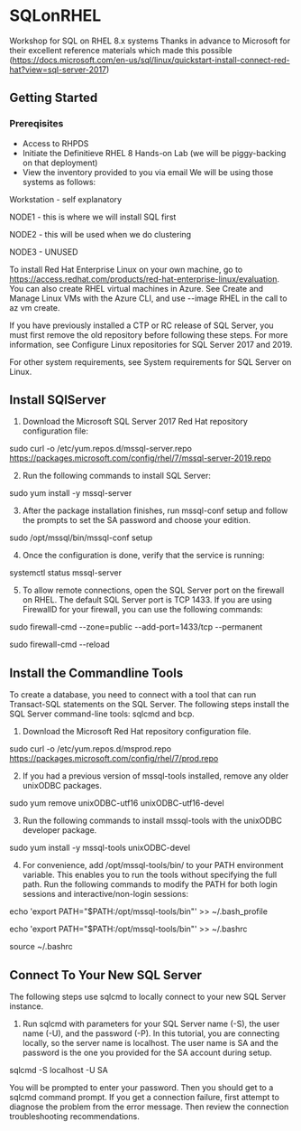 # SQLonRHEL
Workshop for SQL on RHEL 8.x systems
Thanks in advance to Microsoft  for their excellent reference materials which made this possible
(https://docs.microsoft.com/en-us/sql/linux/quickstart-install-connect-red-hat?view=sql-server-2017)

## Getting Started

### Prereqisites
- Access to RHPDS
- Initiate the Definitieve RHEL 8 Hands-on Lab (we will be piggy-backing on that deployment)
- View the inventory provided to you via email
We will be using those systems as follows:

Workstation - self explanatory

NODE1 - this is where we will install SQL first

NODE2 - this will be used when we do clustering

NODE3 - UNUSED 



To install Red Hat Enterprise Linux on your own machine, go to https://access.redhat.com/products/red-hat-enterprise-linux/evaluation. You can also create RHEL virtual machines in Azure. See Create and Manage Linux VMs with the Azure CLI, and use --image RHEL in the call to az vm create.

If you have previously installed a CTP or RC release of SQL Server, you must first remove the old repository before following these steps. For more information, see Configure Linux repositories for SQL Server 2017 and 2019.

For other system requirements, see System requirements for SQL Server on Linux.

## Install SQlServer

1. Download the Microsoft SQL Server 2017 Red Hat repository configuration file:

sudo curl -o /etc/yum.repos.d/mssql-server.repo https://packages.microsoft.com/config/rhel/7/mssql-server-2019.repo

2. Run the following commands to install SQL Server:

sudo yum install -y mssql-server

3. After the package installation finishes, run mssql-conf setup and follow the prompts to set the SA password and choose your edition.

sudo /opt/mssql/bin/mssql-conf setup

4. Once the configuration is done, verify that the service is running:

systemctl status mssql-server

5. To allow remote connections, open the SQL Server port on the firewall on RHEL. The default SQL Server port is TCP 1433. If you are using FirewallD for your firewall, you can use the following commands:

sudo firewall-cmd --zone=public --add-port=1433/tcp --permanent

sudo firewall-cmd --reload


## Install the Commandline Tools

To create a database, you need to connect with a tool that can run Transact-SQL statements on the SQL Server. The following steps install the SQL Server command-line tools: sqlcmd and bcp.

1. Download the Microsoft Red Hat repository configuration file.

sudo curl -o /etc/yum.repos.d/msprod.repo https://packages.microsoft.com/config/rhel/7/prod.repo

2. If you had a previous version of mssql-tools installed, remove any older unixODBC packages.

sudo yum remove unixODBC-utf16 unixODBC-utf16-devel

3. Run the following commands to install mssql-tools with the unixODBC developer package.

sudo yum install -y mssql-tools unixODBC-devel

4. For convenience, add /opt/mssql-tools/bin/ to your PATH environment variable. This enables you to run the tools without specifying the full path. Run the following commands to modify the PATH for both login sessions and interactive/non-login sessions:

echo 'export PATH="$PATH:/opt/mssql-tools/bin"' >> ~/.bash_profile

echo 'export PATH="$PATH:/opt/mssql-tools/bin"' >> ~/.bashrc

source ~/.bashrc


## Connect To Your New SQL Server

The following steps use sqlcmd to locally connect to your new SQL Server instance.

1. Run sqlcmd with parameters for your SQL Server name (-S), the user name (-U), and the password (-P). In this tutorial, you are connecting locally, so the server name is localhost. The user name is SA and the password is the one you provided for the SA account during setup.

sqlcmd -S localhost -U SA

You will be prompted to enter your password. Then you should get to a sqlcmd command prompt.  If you get a connection failure, first attempt to diagnose the problem from the error message. Then review the connection troubleshooting recommendations.





